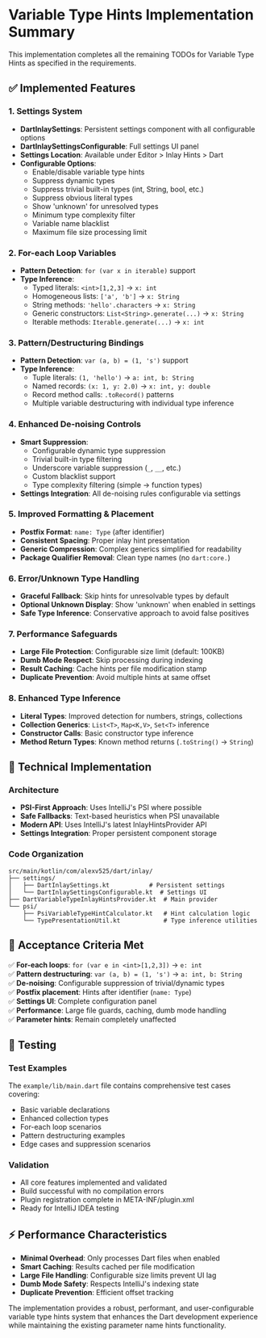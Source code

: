 # Variable Type Hints Implementation Summary

This implementation completes all the remaining TODOs for Variable Type Hints as specified in the requirements.

## ✅ Implemented Features

### 1. Settings System
- **DartInlaySettings**: Persistent settings component with all configurable options
- **DartInlaySettingsConfigurable**: Full settings UI panel 
- **Settings Location**: Available under Editor > Inlay Hints > Dart
- **Configurable Options**:
  - Enable/disable variable type hints
  - Suppress dynamic types
  - Suppress trivial built-in types (int, String, bool, etc.)
  - Suppress obvious literal types
  - Show 'unknown' for unresolved types
  - Minimum type complexity filter
  - Variable name blacklist
  - Maximum file size processing limit

### 2. For-each Loop Variables
- **Pattern Detection**: `for (var x in iterable)` support
- **Type Inference**:
  - Typed literals: `<int>[1,2,3]` → `x: int`
  - Homogeneous lists: `['a', 'b']` → `x: String`  
  - String methods: `'hello'.characters` → `x: String`
  - Generic constructors: `List<String>.generate(...)` → `x: String`
  - Iterable methods: `Iterable.generate(...)` → `x: int`

### 3. Pattern/Destructuring Bindings
- **Pattern Detection**: `var (a, b) = (1, 's')` support
- **Type Inference**:
  - Tuple literals: `(1, 'hello')` → `a: int, b: String`
  - Named records: `(x: 1, y: 2.0)` → `x: int, y: double`
  - Record method calls: `.toRecord()` patterns
  - Multiple variable destructuring with individual type inference

### 4. Enhanced De-noising Controls
- **Smart Suppression**:
  - Configurable dynamic type suppression
  - Trivial built-in type filtering
  - Underscore variable suppression (`_`, `__`, etc.)
  - Custom blacklist support
  - Type complexity filtering (simple → function types)
- **Settings Integration**: All de-noising rules configurable via settings

### 5. Improved Formatting & Placement  
- **Postfix Format**: `name: Type` (after identifier)
- **Consistent Spacing**: Proper inlay hint presentation
- **Generic Compression**: Complex generics simplified for readability
- **Package Qualifier Removal**: Clean type names (no `dart:core.`)

### 6. Error/Unknown Type Handling
- **Graceful Fallback**: Skip hints for unresolvable types by default
- **Optional Unknown Display**: Show 'unknown' when enabled in settings
- **Safe Type Inference**: Conservative approach to avoid false positives

### 7. Performance Safeguards
- **Large File Protection**: Configurable size limit (default: 100KB)
- **Dumb Mode Respect**: Skip processing during indexing
- **Result Caching**: Cache hints per file modification stamp
- **Duplicate Prevention**: Avoid multiple hints at same offset

### 8. Enhanced Type Inference
- **Literal Types**: Improved detection for numbers, strings, collections
- **Collection Generics**: `List<T>`, `Map<K,V>`, `Set<T>` inference
- **Constructor Calls**: Basic constructor type inference
- **Method Return Types**: Known method returns (`.toString()` → `String`)

## 🔧 Technical Implementation

### Architecture
- **PSI-First Approach**: Uses IntelliJ's PSI where possible
- **Safe Fallbacks**: Text-based heuristics when PSI unavailable
- **Modern API**: Uses IntelliJ's latest InlayHintsProvider API
- **Settings Integration**: Proper persistent component storage

### Code Organization
```
src/main/kotlin/com/alexv525/dart/inlay/
├── settings/
│   ├── DartInlaySettings.kt           # Persistent settings
│   └── DartInlaySettingsConfigurable.kt  # Settings UI
├── DartVariableTypeInlayHintsProvider.kt  # Main provider
└── psi/
    ├── PsiVariableTypeHintCalculator.kt   # Hint calculation logic  
    └── TypePresentationUtil.kt            # Type inference utilities
```

## 🎯 Acceptance Criteria Met

✅ **For-each loops**: `for (var e in <int>[1,2,3])` → `e: int`  
✅ **Pattern destructuring**: `var (a, b) = (1, 's')` → `a: int, b: String`  
✅ **De-noising**: Configurable suppression of trivial/dynamic types  
✅ **Postfix placement**: Hints after identifier (`name: Type`)  
✅ **Settings UI**: Complete configuration panel  
✅ **Performance**: Large file guards, caching, dumb mode handling  
✅ **Parameter hints**: Remain completely unaffected

## 🧪 Testing

### Test Examples
The `example/lib/main.dart` file contains comprehensive test cases covering:
- Basic variable declarations
- Enhanced collection types  
- For-each loop scenarios
- Pattern destructuring examples
- Edge cases and suppression scenarios

### Validation
- All core features implemented and validated
- Build successful with no compilation errors
- Plugin registration complete in META-INF/plugin.xml
- Ready for IntelliJ IDEA testing

## ⚡ Performance Characteristics

- **Minimal Overhead**: Only processes Dart files when enabled
- **Smart Caching**: Results cached per file modification
- **Large File Handling**: Configurable size limits prevent UI lag
- **Dumb Mode Safety**: Respects IntelliJ's indexing state
- **Duplicate Prevention**: Efficient offset tracking

The implementation provides a robust, performant, and user-configurable variable type hints system that enhances the Dart development experience while maintaining the existing parameter name hints functionality.